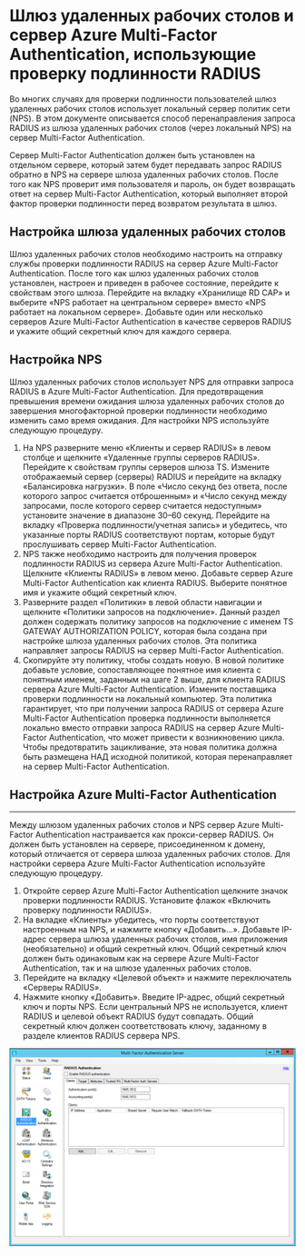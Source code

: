<properties 
	pageTitle="Шлюз удаленных рабочих столов и сервер Azure Multi-Factor Authentication, использующие проверку подлинности RADIUS" 
	description="Это страница Azure Multi-Factor Authentication, которая будет полезна при развертывании шлюза удаленных рабочих столов (RD) и сервера Azure Multi-Factor Authentication с помощью RADIUS." 
	services="multi-factor-authentication" 
	documentationCenter="" 
	authors="billmath" 
	manager="stevenpo" 
	editor="curtand"/>

<tags 
	ms.service="multi-factor-authentication" 
	ms.workload="identity" 
	ms.tgt_pltfrm="na" 
	ms.devlang="na" 
	ms.topic="get-started-article" 
	ms.date="05/12/2016" 
	ms.author="billmath"/>

# Шлюз удаленных рабочих столов и сервер Azure Multi-Factor Authentication, использующие проверку подлинности RADIUS

Во многих случаях для проверки подлинности пользователей шлюз удаленных рабочих столов использует локальный сервер политик сети (NPS). В этом документе описывается способ перенаправления запроса RADIUS из шлюза удаленных рабочих столов (через локальный NPS) на сервер Multi-Factor Authentication.

Сервер Multi-Factor Authentication должен быть установлен на отдельном сервере, который затем будет передавать запрос RADIUS обратно в NPS на сервере шлюза удаленных рабочих столов. После того как NPS проверит имя пользователя и пароль, он будет возвращать ответ на сервер Multi-Factor Authentication, который выполняет второй фактор проверки подлинности перед возвратом результата в шлюз.





## Настройка шлюза удаленных рабочих столов

Шлюз удаленных рабочих столов необходимо настроить на отправку службы проверки подлинности RADIUS на сервер Azure Multi-Factor Authentication. После того как шлюз удаленных рабочих столов установлен, настроен и приведен в рабочее состояние, перейдите к свойствам этого шлюза. Перейдите на вкладку «Хранилище RD CAP» и выберите «NPS работает на центральном сервере» вместо «NPS работает на локальном сервере». Добавьте один или несколько серверов Azure Multi-Factor Authentication в качестве серверов RADIUS и укажите общий секретный ключ для каждого сервера.





## Настройка NPS

Шлюз удаленных рабочих столов использует NPS для отправки запроса RADIUS в Azure Multi-Factor Authentication. Для предотвращения превышения времени ожидания шлюза удаленных рабочих столов до завершения многофакторной проверки подлинности необходимо изменить само время ожидания. Для настройки NPS используйте следующую процедуру.

1. На NPS разверните меню «Клиенты и сервер RADIUS» в левом столбце и щелкните «Удаленные группы серверов RADIUS». Перейдите к свойствам группы серверов шлюза TS. Измените отображаемый сервер (серверы) RADIUS и перейдите на вкладку «Балансировка нагрузки». В поле «Число секунд без ответа, после которого запрос считается отброшенным» и «Число секунд между запросами, после которого сервер считается недоступным» установите значение в диапазоне 30–60 секунд. Перейдите на вкладку «Проверка подлинности/учетная запись» и убедитесь, что указанные порты RADIUS соответствуют портам, которые будут прослушивать сервер Multi-Factor Authentication.
2. NPS также необходимо настроить для получения проверок подлинности RADIUS из сервера Azure Multi-Factor Authentication. Щелкните «Клиенты RADIUS» в левом меню. Добавьте сервер Azure Multi-Factor Authentication как клиента RADIUS. Выберите понятное имя и укажите общий секретный ключ.
3. Разверните раздел «Политики» в левой области навигации и щелкните «Политики запросов на подключение». Данный раздел должен содержать политику запросов на подключение с именем TS GATEWAY AUTHORIZATION POLICY, которая была создана при настройке шлюза удаленных рабочих столов. Эта политика направляет запросы RADIUS на сервер Multi-Factor Authentication.
4. Скопируйте эту политику, чтобы создать новую. В новой политике добавьте условие, сопоставляющее понятное имя клиента с понятным именем, заданным на шаге 2 выше, для клиента RADIUS сервера Azure Multi-Factor Authentication. Измените поставщика проверки подлинности на локальный компьютер. Эта политика гарантирует, что при получении запроса RADIUS от сервера Azure Multi-Factor Authentication проверка подлинности выполняется локально вместо отправки запроса RADIUS на сервер Azure Multi-Factor Authentication, что может привести к возникновению цикла. Чтобы предотвратить зацикливание, эта новая политика должна быть размещена НАД исходной политикой, которая перенаправляет на сервер Multi-Factor Authentication.

## Настройка Azure Multi-Factor Authentication


--------------------------------------------------------------------------------



Между шлюзом удаленных рабочих столов и NPS сервер Azure Multi-Factor Authentication настраивается как прокси-сервер RADIUS. Он должен быть установлен на сервере, присоединенном к домену, который отличается от сервера шлюза удаленных рабочих столов. Для настройки сервера Azure Multi-Factor Authentication используйте следующую процедуру.

1. Откройте сервер Azure Multi-Factor Authentication щелкните значок проверки подлинности RADIUS. Установите флажок «Включить проверку подлинности RADIUS».
2. На вкладке «Клиенты» убедитесь, что порты соответствуют настроенным на NPS, и нажмите кнопку «Добавить...». Добавьте IP-адрес сервера шлюза удаленных рабочих столов, имя приложения (необязательно) и общий секретный ключ. Общий секретный ключ должен быть одинаковым как на сервере Azure Multi-Factor Authentication, так и на шлюзе удаленных рабочих столов.
3. Перейдите на вкладку «Целевой объект» и нажмите переключатель «Серверы RADIUS».
4. Нажмите кнопку «Добавить». Введите IP-адрес, общий секретный ключ и порты NPS. Если центральный NPS не используется, клиент RADIUS и целевой объект RADIUS будут совпадать. Общий секретный ключ должен соответствовать ключу, заданному в разделе клиентов RADIUS сервера NPS. 

![Проверка подлинности RADIUS](./media/multi-factor-authentication-get-started-server-rdg/radius.png)

<!---HONumber=AcomDC_0518_2016-->